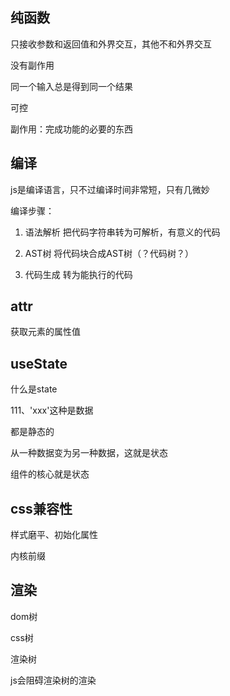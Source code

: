 ## 纯函数

只接收参数和返回值和外界交互，其他不和外界交互

没有副作用

同一个输入总是得到同一个结果

可控

副作用：完成功能的必要的东西

## 编译

js是编译语言，只不过编译时间非常短，只有几微妙

编译步骤：

1. 语法解析
   把代码字符串转为可解析，有意义的代码

2. AST树
   将代码块合成AST树（？代码树？）
3. 代码生成
   转为能执行的代码

## attr

获取元素的属性值

## useState

什么是state

111、'xxx'这种是数据

都是静态的

从一种数据变为另一种数据，这就是状态

组件的核心就是状态

## css兼容性

样式磨平、初始化属性

内核前缀

## 渲染

dom树

css树

渲染树

js会阻碍渲染树的渲染


